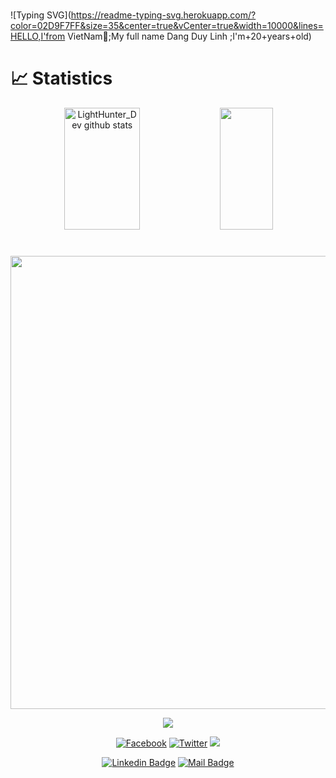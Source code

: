 # 
![Typing SVG](https://readme-typing-svg.herokuapp.com/?color=02D9F7FF&size=35&center=true&vCenter=true&width=10000&lines=HELLO,I'from VietNam👋;My full name Dang Duy Linh ;I'm+20+years+old)
<!-------------------------------------------------------------------------------------------------------------------------------------------------------------->
# 📈 Statistics 
<div align="center">  
  <img width="49%" height="195px" src="https://github-readme-stats.vercel.app/api?username=lighter15723&show_icons=true&count_private=true&hide_border=true&title_color=02D9F7FF&icon_color=02D9F7FF&text_color=c9d1d9&bg_color=0d1117" alt="LightHunter_Dev github stats" /> 
  
  <img width="41%" height="195px" src="https://github-readme-stats.vercel.app/api/top-langs/?username=lighter15723&layout=compact&hide_border=true&title_color=02D9F7FF&text_color=02D9F7FF&bg_color=0d1117" />
  <!-------------------------------------------------------------------------------------------------------------------------------------------------------------->
</div> 
  <h1 align="center"></h1><p align="center">
    <img width="725em" src="https://github-profile-summary-cards.vercel.app/api/cards/profile-details?username=lighter15723&theme=github_dark" />
  </p>
    <p align="center">
   <img  src="https://github-readme-streak-stats.herokuapp.com?user=lighter15723&theme=tokyonight_duo&hide_border=true"
  </p>
  
  <!------------------------------------------------------------------------------------------------------------------------------------------------------------->
<div align="center">
<a href="https://www.facebook.com/Dlinh215562" target="_blank"><img alt="Facebook" src="https://img.shields.io/badge/facebook-%231DA1F2.svg?&style=for-the-badge&logo=facebook&logoColor=white"/></a>
<a href="https://twitter.com/" target="_blank"><img alt="Twitter" src="https://img.shields.io/badge/twitter-%231DA1F2.svg?&style=for-the-badge&logo=twitter&logoColor=white" /></a>  
<a href="https://www.instagram.com/linh_hunter15723/" target="_blank"><img src="https://img.shields.io/badge/-Instagram-%23E4405F?style=for-the-badge&logo=instagram&logoColor=white"</a> 
  
[![Linkedin Badge](https://img.shields.io/badge/linkedin-%230077B5.svg?&style=for-the-badge&logo=linkedin&logoColor=white)](https://www.linkedin.com/in/duylinh15723/)
[![Mail Badge](https://img.shields.io/badge/email-c14438?style=for-the-badge&logo=Gmail&logoColor=white&link=mailto:duylinh05030723@gmail.com)](mailto:duylinh05030723@gmail.com)

